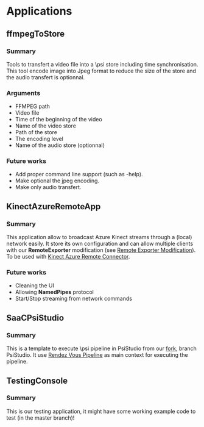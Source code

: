 # Applications

## ffmpegToStore
### Summary
Tools to transfert a video file into a \\psi store including time synchronisation. This tool encode image into Jpeg format to reduce the size of the store and the audio transfert is optionnal.
### Arguments
* FFMPEG path
* Video file
* Time of the beginning of the video
* Name of the video store
* Path of the store
* The encoding level
* Name of the audio store (optionnal)
### Future works
* Add proper command line support (such as -help).
* Make optional the jpeg encoding.
* Make only audio transfert.

## KinectAzureRemoteApp
### Summary
This application allow to broadcast Azure Kinect streams through a (local) network easily. It store its own configuration and can allow multiple clients with our **RemoteExporter** modification (see [Remote Exporter Modification](../RemoteExporterModification.md)). 
To be used with [Kinect Azure Remote Connector](../Components/KinectAzureRemoteConnector/KinectAzureRemoteConnector.md).
### Future works
* Cleaning the UI
* Allowing **NamedPipes** protocol
* Start/Stop streaming from network commands

## SaaCPsiStudio
### Summary
This is a template to execute \psi pipeline in PsiStudio from our [fork](https://github.com/SaacPSI/psi), branch PsiStudio. It use [Rendez Vous Pipeline](../Components/RendezVousPipelineServices/src/RendezVousPipeline.cs) as main context for executing the pipeline.


## TestingConsole
### Summary
This is our testing application, it might have some working example code to test (in the master branch)!